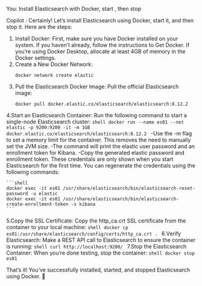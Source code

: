You: Install Elasticsearch with Docker, start , then stop

Copilot :
Certainly! Let’s install Elasticsearch using Docker, start it, and then stop it. Here are the steps:

1. Install Docker: First, make sure you have Docker installed on your system. If you haven’t already, follow the instructions to Get Docker. If you’re using Docker Desktop, allocate at least 4GB of memory in the Docker settings.
2. Create a New Docker Network:
	```shell
	docker network create elastic
	```
3. Pull the Elasticsearch Docker Image: Pull the official Elasticsearch image:
	```shell
	docker pull docker.elastic.co/elasticsearch/elasticsearch:8.12.2
	```
4.Start an Elasticsearch Container: Run the following command to start a single-node Elasticsearch cluster:
	```shell
	docker run --name es01 --net elastic -p 9200:9200 -it -m 1GB docker.elastic.co/elasticsearch/elasticsearch:8.12.2
	```
	-Use the -m flag to set a memory limit for the container. This removes the need to manually set the JVM size.
	-The command will print the elastic user password and an enrollment token for Kibana.
	-Copy the generated elastic password and enrollment token. These credentials are only shown when you start Elasticsearch for the first time. You can regenerate the credentials using the following commands:

	```shell
	docker exec -it es01 /usr/share/elasticsearch/bin/elasticsearch-reset-password -u elastic
	docker exec -it es01 /usr/share/elasticsearch/bin/elasticsearch-create-enrollment-token -s kibana
	```
5.Copy the SSL Certificate: Copy the http_ca.crt SSL certificate from the container to your local machine:
	```shell
	docker cp es01:/usr/share/elasticsearch/config/certs/http_ca.crt .
	```
6.Verify Elasticsearch: Make a REST API call to Elasticsearch to ensure the container is running:
	```shell
	curl http://localhost:9200/
	```
7.Stop the Elasticsearch Container: When you’re done testing, stop the container:
	```shell
		docker stop es01
	```

That’s it! You’ve successfully installed, started, and stopped Elasticsearch using Docker. 🚀
